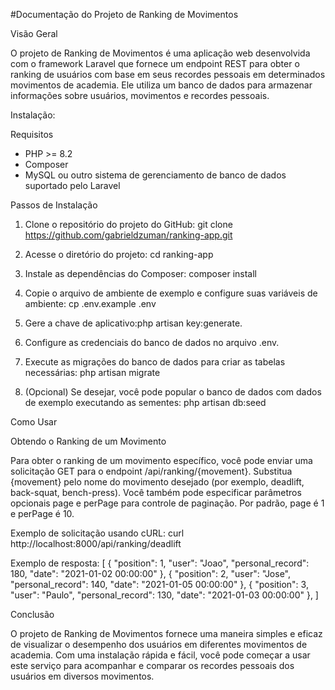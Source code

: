 #Documentação do Projeto de Ranking de Movimentos

Visão Geral

O projeto de Ranking de Movimentos é uma aplicação web desenvolvida com o framework Laravel que fornece um endpoint REST para obter o ranking de usuários com base em seus recordes pessoais em determinados movimentos de academia. Ele utiliza um banco de dados para armazenar informações sobre usuários, movimentos e recordes pessoais.


Instalação:

Requisitos
* PHP >= 8.2
* Composer
* MySQL ou outro sistema de gerenciamento de banco de dados suportado pelo Laravel

Passos de Instalação
1. Clone o repositório do projeto do GitHub:
git clone https://github.com/gabrieldzuman/ranking-app.git

2. Acesse o diretório do projeto:
cd ranking-app

3. Instale as dependências do Composer:
composer install

4. Copie o arquivo de ambiente de exemplo e configure suas variáveis de ambiente:
cp .env.example .env

5. Gere a chave de aplicativo:php artisan key:generate.
6. Configure as credenciais do banco de dados no arquivo .env.
7. Execute as migrações do banco de dados para criar as tabelas necessárias:
php artisan migrate

8. (Opcional) Se desejar, você pode popular o banco de dados com dados de exemplo executando as sementes:
php artisan db:seed


Como Usar

Obtendo o Ranking de um Movimento

Para obter o ranking de um movimento específico, você pode enviar uma solicitação GET para o endpoint /api/ranking/{movement}. Substitua {movement} pelo nome do movimento desejado (por exemplo, deadlift, back-squat, bench-press).
Você também pode especificar parâmetros opcionais page e perPage para controle de paginação. Por padrão, page é 1 e perPage é 10.

Exemplo de solicitação usando cURL:
curl http://localhost:8000/api/ranking/deadlift

Exemplo de resposta:
[
     {
        "position": 1,
        "user": "Joao",
        "personal_record": 180,
        "date": "2021-01-02 00:00:00"
    },
    {
        "position": 2,
        "user": "Jose",
        "personal_record": 140,
        "date": "2021-01-05 00:00:00"
    },
    {
        "position": 3,
        "user": "Paulo",
        "personal_record": 130,
        "date": "2021-01-03 00:00:00"
    },
]


Conclusão

O projeto de Ranking de Movimentos fornece uma maneira simples e eficaz de visualizar o desempenho dos usuários em diferentes movimentos de academia. Com uma instalação rápida e fácil, você pode começar a usar este serviço para acompanhar e comparar os recordes pessoais dos usuários em diversos movimentos.
